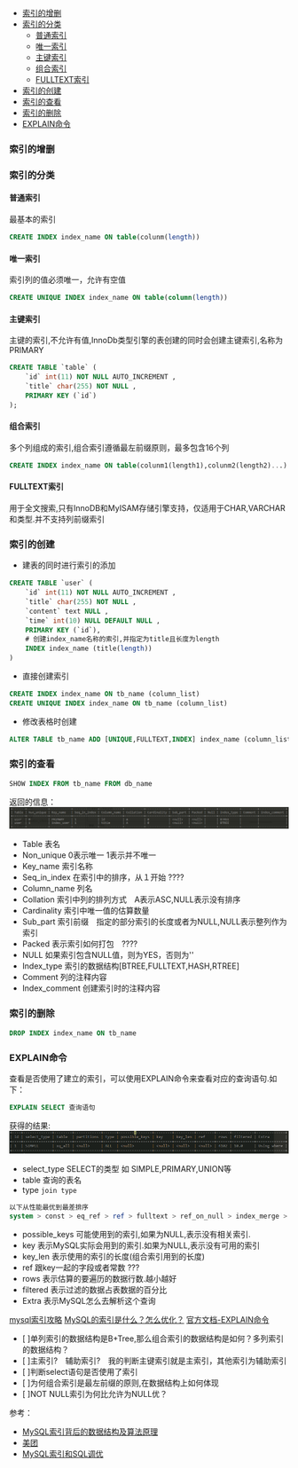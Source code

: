 <!-- MarkdownTOC -->

- [索引的增删](#索引的增删)
- [索引的分类](#索引的分类)
    - [普通索引](#普通索引)
    - [唯一索引](#唯一索引)
    - [主键索引](#主键索引)
    - [组合索引](#组合索引)
    - [FULLTEXT索引](#fulltext索引)
- [索引的创建](#索引的创建)
- [索引的查看](#索引的查看)
- [索引的删除](#索引的删除)
- [EXPLAIN命令](#explain命令)

<!-- /MarkdownTOC -->


### 索引的增删

### 索引的分类

#### 普通索引
最基本的索引
```sql
CREATE INDEX index_name ON table(colunm(length))
```

#### 唯一索引
索引列的值必须唯一，允许有空值
```sql
CREATE UNIQUE INDEX index_name ON table(column(length))
```

#### 主键索引
主键的索引,不允许有值,InnoDb类型引擎的表创建的同时会创建主键索引,名称为PRIMARY
```SQL
CREATE TABLE `table` (
    `id` int(11) NOT NULL AUTO_INCREMENT ,
    `title` char(255) NOT NULL ,
    PRIMARY KEY (`id`)
);
```

#### 组合索引
多个列组成的索引,组合索引遵循最左前缀原则，最多包含16个列
```sql
CREATE INDEX index_name ON table(colunm1(length1),colunm2(length2)...)
```

#### FULLTEXT索引
用于全文搜索,只有InnoDB和MyISAM存储引擎支持，仅适用于CHAR,VARCHAR和类型.并不支持列前缀索引

### 索引的创建
- 建表的同时进行索引的添加
```sql
CREATE TABLE `user` (
    `id` int(11) NOT NULL AUTO_INCREMENT ,
    `title` char(255) NOT NULL ,
    `content` text NULL ,
    `time` int(10) NULL DEFAULT NULL ,
    PRIMARY KEY (`id`),
    # 创建index_name名称的索引,并指定为title且长度为length
    INDEX index_name (title(length))
)
```

- 直接创建索引
```sql
CREATE INDEX index_name ON tb_name (column_list)
CREATE UNIQUE INDEX index_name ON tb_name (column_list)
```

- 修改表格时创建
```sql
ALTER TABLE tb_name ADD [UNIQUE,FULLTEXT,INDEX] index_name (column_list)
```

### 索引的查看
```sql
SHOW INDEX FROM tb_name FROM db_name
```
返回的信息：
![](show_index.png)
- Table 表名
- Non_unique 0表示唯一 1表示并不唯一
- Key_name 索引名称
- Seq_in_index 在索引中的排序，从１开始 ????
- Column_name 列名
- Collation 索引中列的排列方式　A表示ASC,NULL表示没有排序
- Cardinality 索引中唯一值的估算数量
- Sub_part 索引前缀　指定的部分索引的长度或者为NULL,NULL表示整列作为索引
- Packed 表示索引如何打包　????
- NULL 如果索引包含NULL值，则为YES，否则为''
- Index_type 索引的数据结构[BTREE,FULLTEXT,HASH,RTREE]
- Comment 列的注释内容
- Index_comment 创建索引时的注释内容

### 索引的删除
```sql
DROP INDEX index_name ON tb_name
```





### EXPLAIN命令

查看是否使用了建立的索引，可以使用EXPLAIN命令来查看对应的查询语句.如下：
```sql
EXPLAIN SELECT 查询语句
```
获得的结果:![](explain_output.png)
- select_type SELECT的类型 如 SIMPLE,PRIMARY,UNION等
- table 查询的表名
- type ```join type```

```sql
以下从性能最优到最差排序 
system > const > eq_ref > ref > fulltext > ref_on_null > index_merge > unique_subquery > index_subquery > range > index > ALL
```
- possible_keys 可能使用到的索引,如果为NULL,表示没有相关索引.
- key 表示MySQL实际会用到的索引.如果为NULL,表示没有可用的索引
- key_len 表示使用的索引的长度(组合索引用到的长度)
- ref 跟key一起的字段或者常数 ???
- rows 表示估算的要遍历的数据行数.越小越好
- filtered 表示过滤的数据占表数据的百分比
- Extra 表示MySQL怎么去解析这个查询

[mysql索引攻略](https://www.cnblogs.com/nixi8/p/4574709.html)
[MySQL的索引是什么？怎么优化？](https://my.oschina.net/liughDevelop/blog/1788148)
[官方文档-EXPLAIN命令](https://dev.mysql.com/doc/refman/5.5/en/explain-output.html#explain_possible_keys)




- [ ]单列索引的数据结构是B+Tree,那么组合索引的数据结构是如何？多列索引的数据结构？
- [ ]主索引?　辅助索引?　我的判断主键索引就是主索引，其他索引为辅助索引
- [ ]判断select语句是否使用了索引
- [ ]为何组合索引是最左前缀的原则,在数据结构上如何体现
- [ ]NOT NULL索引为何比允许为NULL优？

参考：
- [MySQL索引背后的数据结构及算法原理](http://blog.codinglabs.org/articles/theory-of-mysql-index.html)
- [美团](https://tech.meituan.com/2014/06/30/mysql-index.html)
- [MySQL索引和SQL调优](https://juejin.im/post/5a6873fbf265da3e393a97fa)















